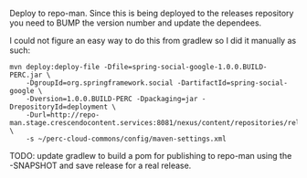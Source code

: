 Deploy to repo-man. Since this is being deployed to the releases repository you need to BUMP the version number and update the dependees.

I could not figure an easy way to do this from gradlew so I did it manually as such:
```
mvn deploy:deploy-file -Dfile=spring-social-google-1.0.0.BUILD-PERC.jar \
    -DgroupId=org.springframework.social -DartifactId=spring-social-google \
    -Dversion=1.0.0.BUILD-PERC -Dpackaging=jar -DrepositoryId=deployment \
    -Durl=http://repo-man.stage.crescendocontent.services:8081/nexus/content/repositories/releases/ \
    -s ~/perc-cloud-commons/config/maven-settings.xml
```

TODO: update gradlew to build a pom for publishing to repo-man using the -SNAPSHOT and save release for a real release.
